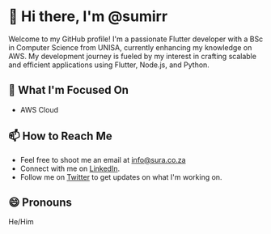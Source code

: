 # 👋 Hi there, I'm @sumirr

Welcome to my GitHub profile! I'm a passionate Flutter developer with a BSc in Computer Science from UNISA, currently enhancing my knowledge on AWS. My development journey is fueled by my interest in crafting scalable and efficient applications using Flutter, Node.js, and Python.

## 👀 What I'm Focused On
- AWS Cloud

## 📫 How to Reach Me

- Feel free to shoot me an email at info@sura.co.za
- Connect with me on [LinkedIn](https://www.linkedin.com/in/sumir-raghoonandan-01694028b/).
- Follow me on [Twitter](https://twitter.com/i/flow/login?redirect_after_login=%2Fsum_io) to get updates on what I'm working on.

## 😄 Pronouns

He/Him

<!---
sumirr/sumirr is a ✨ special ✨ repository because its `README.md` (this file) appears on your GitHub profile.
You can click the Preview link to take a look at your changes.
--->
